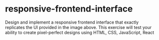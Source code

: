 # responsive-frontend-interface
Design and implement a responsive frontend interface that exactly replicates the UI provided in the image above. This exercise will test your ability to create pixel-perfect designs using HTML, CSS,  JavaScript, React
